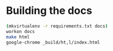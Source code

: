 # Building the docs

```bash
(mkvirtualenv -r requirements.txt docs)
workon docs
make html
google-chrome _build/ht,l/index.html
```
